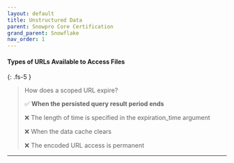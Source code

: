 ```yaml
---
layout: default
title: Unstructured Data
parent: Snowpro Core Certification
grand_parent: Snowflake
nav_order: 1
---
```


#### Types of URLs Available to Access Files
{: .fs-5 }

> How does a scoped URL expire?
>
> ✅ **When the persisted query result period ends**
>
> ❌ The length of time is specified in the expiration_time argument
> 
> ❌ When the data cache clears
>
> ❌ The encoded URL access is permanent

*** 
